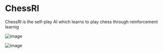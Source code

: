 # ChessRl
ChessRl is the self-play AI which learns to play chess through reinforcement learnig 

![image](https://github.com/user-attachments/assets/81016973-adbe-4b0a-9b6f-47df705fa4e4)

![image](https://github.com/user-attachments/assets/c816c000-7cee-4277-9c55-e39731d055de)
